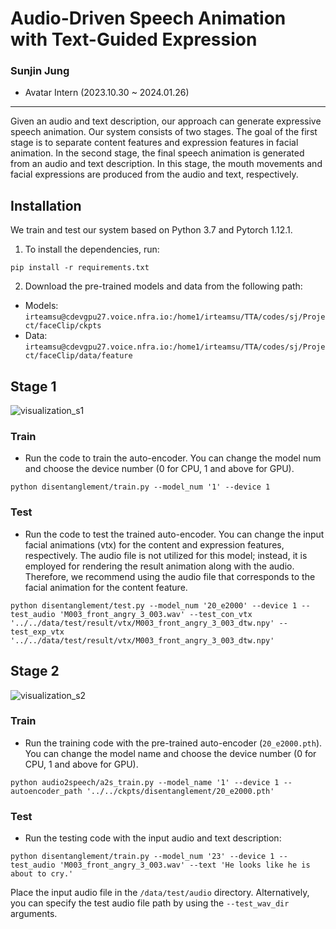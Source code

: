 # Audio-Driven Speech Animation with Text-Guided Expression

### Sunjin Jung
* Avatar Intern (2023.10.30 ~ 2024.01.26)

---
Given an audio and text description, our approach can generate expressive speech animation.
Our system consists of two stages.
The goal of the first stage is to separate content features and expression features in facial animation.
In the second stage, the final speech animation is generated from an audio and text description.
In this stage, the mouth movements and facial expressions are produced from the audio and text, respectively.

## Installation

We train and test our system based on Python 3.7 and Pytorch 1.12.1. 

1. To install the dependencies, run:

```
pip install -r requirements.txt
```

2. Download the pre-trained models and data from the following path:
  - Models: `irteamsu@cdevgpu27.voice.nfra.io:/home1/irteamsu/TTA/codes/sj/Project/faceClip/ckpts` 
  - Data: `irteamsu@cdevgpu27.voice.nfra.io:/home1/irteamsu/TTA/codes/sj/Project/faceClip/data/feature`



## Stage 1
![visualization_s1](./data/figure/stage1.png)


### Train

- Run the code to train the auto-encoder. You can change the model num and choose the device number (0 for CPU, 1 and above for GPU).
```
python disentanglement/train.py --model_num '1' --device 1
```

### Test

- Run the code to test the trained auto-encoder. 
You can change the input facial animations (vtx) for the content and expression features, respectively.
The audio file is not utilized for this model; instead, it is employed for rendering the result animation along with the audio.
Therefore, we recommend using the audio file that corresponds to the facial animation for the content feature.

```
python disentanglement/test.py --model_num '20_e2000' --device 1 --test_audio 'M003_front_angry_3_003.wav' --test_con_vtx '../../data/test/result/vtx/M003_front_angry_3_003_dtw.npy' --test_exp_vtx '../../data/test/result/vtx/M003_front_angry_3_003_dtw.npy'
```



## Stage 2
![visualization_s2](./data/figure/stage2.png)

### Train

- Run the training code with the pre-trained auto-encoder (`20_e2000.pth`). You can change the model name and choose the device number (0 for CPU, 1 and above for GPU).
```
python audio2speech/a2s_train.py --model_name '1' --device 1 --autoencoder_path '../../ckpts/disentanglement/20_e2000.pth'
```

### Test

- Run the testing code with the input audio and text description:
```
python disentanglement/train.py --model_num '23' --device 1 --test_audio 'M003_front_angry_3_003.wav' --text 'He looks like he is about to cry.'
```
Place the input audio file in the `/data/test/audio` directory.
Alternatively, you can specify the test audio file path by using the `--test_wav_dir` arguments.
